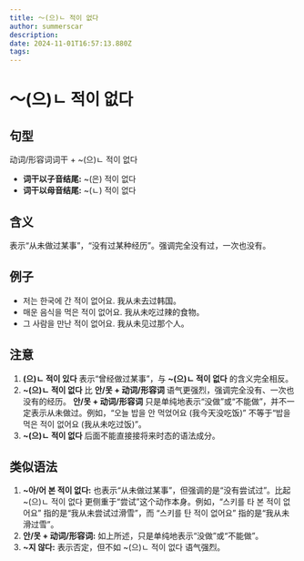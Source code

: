 ```yaml
---
title: 〜(으)ㄴ 적이 없다
author: summerscar
description:
date: 2024-11-01T16:57:13.880Z
tags:
---
```


# 〜(으)ㄴ 적이 없다

## 句型

动词/形容词词干 + ~(으)ㄴ 적이 없다

- **词干以子音结尾:**  ~(은) 적이 없다
- **词干以母音结尾:** ~(ㄴ) 적이 없다

## 含义

表示“从未做过某事”，“没有过某种经历”。强调完全没有过，一次也没有。

## 例子

- <Speak>저는 한국에 간 적이 없어요.</Speak>  我从未去过韩国。
- <Speak>매운 음식을 먹은 적이 없어요.</Speak>  我从未吃过辣的食物。
- <Speak>그 사람을 만난 적이 없어요.</Speak>  我从未见过那个人。


## 注意

1.  **(으)ㄴ 적이 있다** 表示“曾经做过某事”，与 **~(으)ㄴ 적이 없다** 的含义完全相反。
2.  **~(으)ㄴ 적이 없다** 比 **안/못 + 动词/形容词** 语气更强烈，强调完全没有、一次也没有的经历。  **안/못 + 动词/形容词** 只是单纯地表示“没做”或“不能做”，并不一定表示从未做过。例如，“오늘 밥을 안 먹었어요 (我今天没吃饭)” 不等于“밥을 먹은 적이 없어요 (我从未吃过饭)”。
3.  **~(으)ㄴ 적이 없다** 后面不能直接接将来时态的语法成分。


## 类似语法

1. **~아/어 본 적이 없다:**  也表示“从未做过某事”，但强调的是“没有尝试过”。比起 ~(으)ㄴ 적이 없다 更侧重于“尝试”这个动作本身。例如，“스키를 타 본 적이 없어요” 指的是“我从未尝试过滑雪”，而 “스키를 탄 적이 없어요” 指的是“我从未滑过雪”。 
2. **안/못 + 动词/形容词:**  如上所述，只是单纯地表示“没做”或“不能做”。
3. **~지 않다:**  表示否定，但不如 ~(으)ㄴ 적이 없다 语气强烈。